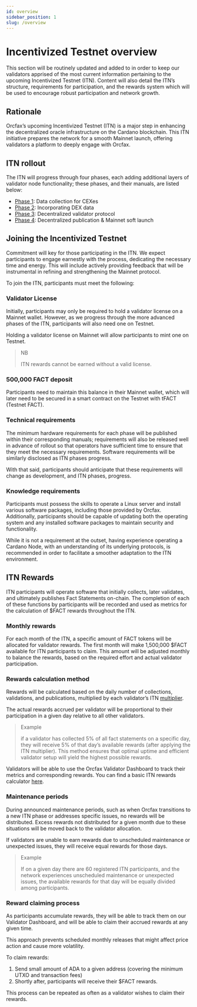 ```yaml
---
id: overview
sidebar_position: 1
slug: /overview
---
```


# Incentivized Testnet overview

This section will be routinely updated and added to in order to keep our
validators apprised of the most current information pertaining to the upcoming
Incentivized Testnet (ITN). Content will also detail the ITN’s structure,
requirements for participation, and the rewards system which will be used to
encourage robust participation and network growth.

## Rationale

Orcfax’s upcoming Incentivized Testnet (ITN) is a major step in enhancing the
decentralized oracle infrastructure on the Cardano blockchain. This ITN
initiative prepares the network for a smooth Mainnet launch, offering validators
a platform to deeply engage with Orcfax.

## ITN rollout

The ITN will progress through four phases, each adding additional layers of
validator node functionality; these phases, and their manuals, are listed below:

* [Phase 1](phase-1-manual): Data collection for CEXes
* [Phase 2](phase-2-manual): Incorporating DEX data
* [Phase 3](phase-3-manual): Decentralized validator protocol
* [Phase 4](phase-4-manual): Decentralized publication & Mainnet soft launch

## Joining the Incentivized Testnet

Commitment will key for those participating in the ITN. We expect participants
to engage earnestly with the process, dedicating the necessary time and energy.
This will include actively providing feedback that will be instrumental in
refining and strengthening the Mainnet protocol.

To join the ITN, participants must meet the following:

### Validator License

Initially, participants may only be required to hold a validator license on a
Mainnet wallet. However, as we progress through the more advanced phases of the
ITN, participants will also need one on Testnet.

Holding a validator license on Mainnet will allow participants to mint one on
Testnet.

> NB
>
> ITN rewards cannot be earned without a valid license.

### 500,000 FACT deposit

Participants need to maintain this balance in their Mainnet wallet, which will
later need to be secured in a smart contract on the Testnet with tFACT
(Testnet FACT).

### Technical requirements

The minimum hardware requirements for each phase will be published within their
corresponding manuals; requirements will also be released well in advance of
rollout so that operators have sufficient time to ensure that they meet the
necessary requirements. Software requirements will be similarly disclosed as ITN
phases progress.

With that said, participants should anticipate that these requirements will
change as development, and ITN phases, progress.

### Knowledge requirements

Participants must possess the skills to operate a Linux server and install
various software packages, including those provided by Orcfax. Additionally,
participants should be capable of updating both the operating system and any
installed software packages to maintain security and functionality.

While it is not a requirement at the outset, having experience operating a
Cardano Node, with an understanding of its underlying protocols, is recommended
in order to facilitate a smoother adaptation to the ITN environment.

## ITN Rewards

ITN participants will operate software that initially collects, later validates,
and ultimately publishes Fact Statements on-chain. The completion of each of
these functions by participants will be recorded and used as metrics for the
calculation of $FACT rewards throughout the ITN.

### Monthly rewards

For each month of the ITN, a specific amount of FACT tokens will be allocated
for validator rewards. The first month will make 1,500,000 $FACT available for
ITN participants to claim. This amount will be adjusted monthly to balance the
rewards, based on the required effort and actual validator participation.

### Rewards calculation method

Rewards will be calculated based on the daily number of collections,
validations, and publications, multiplied by each validator’s ITN
[multiplier](https://status.orcfax.io/validators).

The actual rewards accrued per validator will be proportional to their
participation in a given day relative to all other validators.

> Example
>
> if a validator has collected 5% of all fact statements on a specific day,
they will receive 5% of that day’s available rewards (after applying the ITN
multiplier). This method ensures that optimal uptime and efficient validator
setup will yield the highest possible rewards.

Validators will be able to use the Orcfax Validator Dashboard to track their
metrics and corresponding rewards. You can find a basic ITN rewards calculator
[here][calc-1].

[calc-1]: https://docs.google.com/spreadsheets/d/1aH4Zwtn8KUTtrdzBBZFK1_Kulb7_a4uJGjzLhmPTLFc/edit?source=post_page-----9bc1506da743--------------------------------&gid=1978771855#gid=1978771855

### Maintenance periods

During announced maintenance periods, such as when Orcfax transitions to a new
ITN phase or addresses specific issues, no rewards will be distributed. Excess
rewards not distributed for a given month due to these situations will be moved
back to the validator allocation.

If validators are unable to earn rewards due to unscheduled maintenance or
unexpected issues, they will receive equal rewards for those days.

> Example
>
> If on a given day there are 60 registered ITN participants, and the network
experiences unscheduled maintenance or unexpected issues, the available rewards
for that day will be equally divided among participants.

### Reward claiming process

As participants accumulate rewards, they will be able to track them on our
Validator Dashboard, and will be able to claim their accrued rewards at any
given time.

This approach prevents scheduled monthly releases that might affect price action
and cause more volatility.

To claim rewards:

1. Send small amount of ADA to a given address (covering the minimum UTXO and
transaction fees)
1. Shortly after, participants will receive their $FACT rewards.

This process can be repeated as often as a validator wishes to claim their
rewards.
